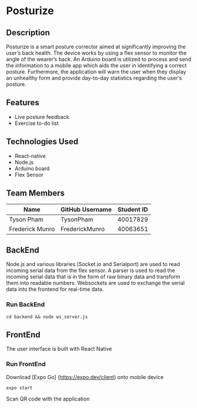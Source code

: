 # Posturize

## Description
Posturize is a smart posture corrector aimed at significantly improving the user’s back health. The device works by using a flex sensor to monitor the angle of the wearer’s back. An Arduino board is utilized to process and send the information to a mobile app which aids the user in identifying a correct posture. Furthermore, the application will warn the user when they display an unhealthy form and provide day-to-day statistics regarding the user’s posture.
## Features

- Live posture feedback
- Exercise to-do list 

## Technologies Used
- React-native
- Node.js 
- Arduino board 
- Flex Sensor

## Team Members

| Name                         | GitHub Username  | Student ID |
| ---------------------------- | ---------------- | ---------- |
| Tyson Pham                   | TysonPham        | 40017829   |
| Frederick Munro              | FrederickMunro   | 40063651   |

## BackEnd
Node.js and various libraries (Socket.io and Serialport) are used to read incoming serial data from the flex sensor. A parser is used to read the incoming serial data that is in the form of raw binary data and transform them into readable numbers. 
Websockets are used to exchange the serial data into the frontend for real-time data. 

### Run BackEnd
```
cd backend && node ws_server.js
```

## FrontEnd
The user interface is built with React Native

### Run FrontEnd 
Download [Expo Go] (https://expo.dev/client) onto mobile device 
```
expo start
```
Scan QR code with the application



